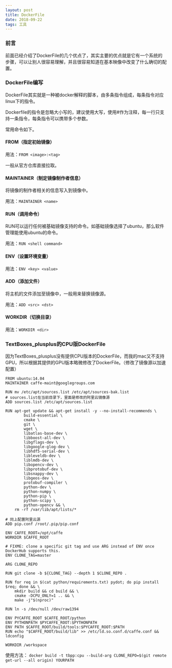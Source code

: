 ```yaml
---
layout: post
title: DockerFile
date: 2018-09-22
tags: 工具
---
```


### 前言

前面已经介绍了DockerFile的几个优点了，其实主要的优点就是它有一个系统的步骤，可以让别人很容易理解，并且很容易知道在基本映像中改变了什么确切的配置。

### DockerFile编写

DockerFile其实就是一种被docker解释的脚本，由多条指令组成，每条指令对应linux下的指令。

Dockerfile的指令是忽略大小写的，建议使用大写，使用#作为注释，每一行只支持一条指令，每条指令可以携带多个参数。

常用命令如下。

#### FROM（指定初始镜像）

用法：`FROM <image>:<tag>`

一般从官方仓库直接拉取。

#### MAINTAINER（制定镜像制作者信息）

将镜像的制作者相关的信息写入到镜像中。

用法：`MAINTAINER <name>`

#### RUN（调用命令）

RUN可以运行任何被基础镜像支持的命令。如基础镜像选择了ubuntu，那么软件管理能使用ubuntu的命令。

用法：`RUN <shell command>`

#### ENV（设置环境变量）

用法：`ENV <key> <value>`

#### ADD（添加文件）

将主机的文件添加至镜像中，一般用来替换镜像源。

用法：`ADD <src> <dst>`

#### WORKDIR（切换目录）

用法：`WORKDIR <dir>`

### TextBoxes_plusplus的CPU版DockerFile

因为TextBoxes_plusplus没有提供CPU版本的DockerFile，而我的mac又不支持GPU，所以根据其提供的GPU版本略微修改了DockerFile。（修改了镜像源以加速配置）

```shell
FROM ubuntu:14.04
MAINTAINER caffe-maint@googlegroups.com

RUN mv /etc/apt/sources.list /etc/apt/sources-bak.list
# sources.list在当前目录下，里面是修改的阿里云镜像源
ADD sources.list /etc/apt/sources.list

RUN apt-get update && apt-get install -y --no-install-recommends \
        build-essential \
        cmake \
        git \
        wget \
        libatlas-base-dev \
        libboost-all-dev \
        libgflags-dev \
        libgoogle-glog-dev \
        libhdf5-serial-dev \
        libleveldb-dev \
        liblmdb-dev \
        libopencv-dev \
        libprotobuf-dev \
        libsnappy-dev \
	    libgeos-dev \
        protobuf-compiler \
        python-dev \
        python-numpy \
        python-pip \
        python-scipy \
	    python-opencv && \
    rm -rf /var/lib/apt/lists/*

# 同上配置阿里云源
ADD pip.conf /root/.pip/pip.conf

ENV CAFFE_ROOT=/opt/caffe
WORKDIR $CAFFE_ROOT

# FIXME: clone a specific git tag and use ARG instead of ENV once DockerHub supports this.
ENV CLONE_TAG=master

ARG CLONE_REPO

RUN git clone -b ${CLONE_TAG} --depth 1 $CLONE_REPO .

RUN for req in $(cat python/requirements.txt) pydot; do pip install $req; done && \
    mkdir build && cd build && \
    cmake -DCPU_ONLY=1 .. && \
    make -j"$(nproc)"

RUN ln -s /dev/null /dev/raw1394

ENV PYCAFFE_ROOT $CAFFE_ROOT/python
ENV PYTHONPATH $PYCAFFE_ROOT:$PYTHONPATH
ENV PATH $CAFFE_ROOT/build/tools:$PYCAFFE_ROOT:$PATH
RUN echo "$CAFFE_ROOT/build/lib" >> /etc/ld.so.conf.d/caffe.conf && ldconfig

WORKDIR /workspace
```

使用方法：
`docker build -t tbpp:cpu --build-arg CLONE_REPO=$(git remote get-url --all origin) YOURPATH`